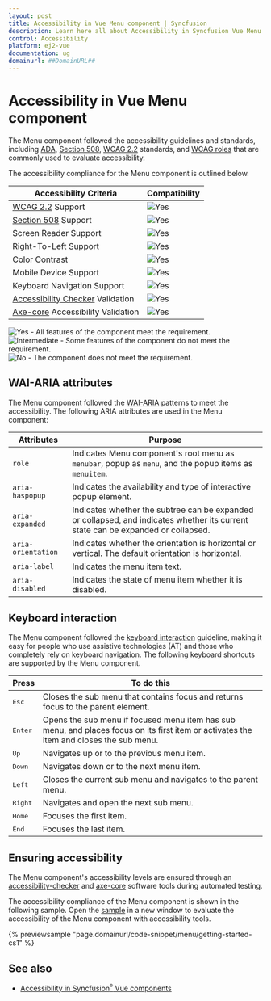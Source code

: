```yaml
---
layout: post
title: Accessibility in Vue Menu component | Syncfusion
description: Learn here all about Accessibility in Syncfusion Vue Menu component of Syncfusion Essential JS 2 and more.
control: Accessibility 
platform: ej2-vue
documentation: ug
domainurl: ##DomainURL##
---
```


# Accessibility in Vue Menu component

The Menu component followed the accessibility guidelines and standards, including [ADA](https://www.ada.gov/), [Section 508](https://www.section508.gov/), [WCAG 2.2](https://www.w3.org/TR/WCAG22/) standards, and [WCAG roles](https://www.w3.org/TR/wai-aria/#roles) that are commonly used to evaluate accessibility.

The accessibility compliance for the Menu component is outlined below.

| Accessibility Criteria | Compatibility |
| -- | -- |
| [WCAG 2.2](https://www.w3.org/TR/WCAG22/) Support | <img src="https://cdn.syncfusion.com/content/images/documentation/full.png" alt="Yes"> |
| [Section 508](https://www.section508.gov/) Support | <img src="https://cdn.syncfusion.com/content/images/documentation/full.png" alt="Yes"> |
| Screen Reader Support | <img src="https://cdn.syncfusion.com/content/images/documentation/full.png" alt="Yes"> |
| Right-To-Left Support | <img src="https://cdn.syncfusion.com/content/images/documentation/full.png" alt="Yes"> |
| Color Contrast | <img src="https://cdn.syncfusion.com/content/images/documentation/full.png" alt="Yes"> |
| Mobile Device Support | <img src="https://cdn.syncfusion.com/content/images/documentation/full.png" alt="Yes"> |
| Keyboard Navigation Support | <img src="https://cdn.syncfusion.com/content/images/documentation/full.png" alt="Yes"> |
| [Accessibility Checker](https://www.npmjs.com/package/accessibility-checker) Validation | <img src="https://cdn.syncfusion.com/content/images/documentation/full.png" alt="Yes"> |
| [Axe-core](https://www.npmjs.com/package/axe-core) Accessibility Validation | <img src="https://cdn.syncfusion.com/content/images/documentation/full.png" alt="Yes"> |

<style>
    .post .post-content img {
        display: inline-block;
        margin: 0.5em 0;
    }
</style>
<div><img src="https://cdn.syncfusion.com/content/images/documentation/full.png" alt="Yes"> - All features of the component meet the requirement.</div>

<div><img src="https://cdn.syncfusion.com/content/images/documentation/partial.png" alt="Intermediate"> - Some features of the component do not meet the requirement.</div>

<div><img src="https://cdn.syncfusion.com/content/images/documentation/not-supported.png" alt="No"> - The component does not meet the requirement.</div>

## WAI-ARIA attributes

The Menu component followed the [WAI-ARIA](https://www.w3.org/WAI/ARIA/apg/patterns/menubar/) patterns to meet the accessibility. The following ARIA attributes are used in the Menu component:

| Attributes | Purpose |
| --- | --- |
| `role` | Indicates Menu component's root menu as `menubar`, popup as `menu`, and the popup items as `menuitem`. |
| `aria-haspopup` | Indicates the availability and type of interactive popup element. |
| `aria-expanded` | Indicates whether the subtree can be expanded or collapsed, and indicates whether its current state can be expanded or collapsed. |
| `aria-orientation` | Indicates whether the orientation is horizontal or vertical. The default orientation is horizontal. |
| `aria-label` | Indicates the menu item text. |
| `aria-disabled` | Indicates the state of menu item whether it is disabled. |

## Keyboard interaction

The Menu component followed the [keyboard interaction](https://www.w3.org/WAI/ARIA/apg/patterns/menubar/#keyboardinteraction) guideline, making it easy for people who use assistive technologies (AT) and those who completely rely on keyboard navigation. The following keyboard shortcuts are supported by the Menu component.

| **Press** | **To do this** |
| --- | --- |
| <kbd>Esc</kbd> | Closes the sub menu that contains focus and returns focus to the parent element. |
| <kbd>Enter</kbd> | Opens the sub menu if focused menu item has sub menu, and places focus on its first item or activates the item and closes the sub menu. |
| <kbd>Up</kbd> | Navigates up or to the previous menu item. |
| <kbd>Down</kbd> | Navigates down or to the next menu item. |
| <kbd>Left</kbd> | Closes the current sub menu and navigates to the parent menu. |
| <kbd>Right</kbd> | Navigates and open the next sub menu. |
| <kbd>Home</kbd> | Focuses the first item. |
| <kbd>End</kbd> | Focuses the last item. 

## Ensuring accessibility

The Menu component's accessibility levels are ensured through an [accessibility-checker](https://www.npmjs.com/package/accessibility-checker) and [axe-core](https://www.npmjs.com/package/axe-core) software tools during automated testing.

The accessibility compliance of the Menu component is shown in the following sample. Open the [sample](https://ej2.syncfusion.com/accessibility/menu.html) in a new window to evaluate the accessibility of the Menu component with accessibility tools.

{% previewsample "page.domainurl/code-snippet/menu/getting-started-cs1" %}

## See also

* [Accessibility in Syncfusion<sup style="font-size:70%">&reg;</sup> Vue components](../common/accessibility)
